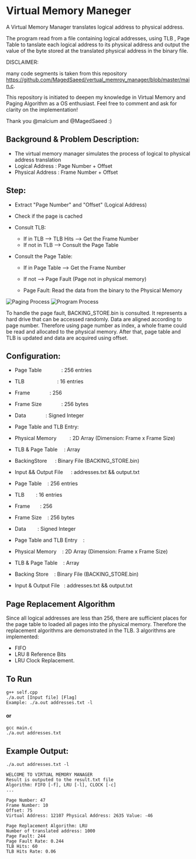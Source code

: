 # Virtual Memory Maneger 

A Virtual Memory Manager translates logical address to physical address.

The program read from a file containing logical addresses, using TLB , Page Table to tanslate each logical address to its physical address and output the value of the byte stored at the translated physical address in the binary file.

DISCLAIMER:

many code segments is taken from this repository https://github.com/MagedSaeed/vertual_memroy_manager/blob/master/main.c.

This repository is initiated to deepen my knowledge in Virtual Memory and Paging Algorithm as a OS enthusiast.
Feel free to comment and ask for clarity on the implementation!

Thank you @malcium and @MagedSaeed :)

## Background & Problem Description: 
- The virtual memory manager simulates the process of logical to physical address translation
- Logical Address  : Page Number  +  Offset
- Physical Address : Frame Number +  Offset 

## Step: 
- Extract "Page Number" and "Offset" (Logical Address)
- Check if the page is cached 
- Consult TLB: 
    - If in TLB         --> TLB Hits --> Get the Frame Number
    - If not in TLB     --> Consult the Page Table

- Consult the Page Table: 
    - If in Page Table  --> Get the Frame Number
    - If not            --> Page Fault (Page not in physical memory)

    - Page Fault: Read the data from the binary to the Physical Memory

![Paging Process](https://user-images.githubusercontent.com/32425672/36358889-ee1b5380-14c9-11e8-9f5d-4df9de38a156.png)
![Program Process](https://user-images.githubusercontent.com/32425672/36358891-f2f32bbc-14c9-11e8-80b0-f42b602007c2.png)


To handle the page fault, BACKING_STORE.bin is consulted. It represents a hard drive that can be accessed randomly. Data are aligned according to page number. Therefore using page number as index, a whole frame could be read and allocated to the physical memory. After that, page table and TLB is updated and data are acquired using offset.


## Configuration: 
- Page Table &emsp; &emsp; &emsp;: 256 entries
- TLB &emsp; &emsp; &emsp; &emsp; &emsp;: 16  entries
- Frame  &emsp; &emsp; &emsp;: 256  
- Frame Size  &emsp; &emsp; &emsp;: 256 bytes
- Data &emsp; &emsp; &emsp;: Signed Integer
- Page Table and TLB Entry: 
- Physical Memory &emsp; &emsp;: 2D Array (Dimension: Frame x Frame Size)
- TLB & Page Table  &emsp;: Array 
- BackingStore  &emsp; : Binary File (BACKING_STORE.bin)
- Input && Output File  &emsp; : addresses.txt && output.txt

- Page Table&nbsp;&nbsp;&nbsp;&nbsp;: 256 entries  
- TLB&nbsp;&nbsp;&nbsp;&nbsp;&nbsp;&nbsp;&nbsp;&nbsp;: 16 entries  
- Frame&nbsp;&nbsp;&nbsp;&nbsp;&nbsp;&nbsp;&nbsp;: 256  
- Frame Size&nbsp;&nbsp;&nbsp;&nbsp;: 256 bytes  
- Data&nbsp;&nbsp;&nbsp;&nbsp;&nbsp;&nbsp;&nbsp;&nbsp;: Signed Integer  
- Page Table and TLB Entry&nbsp;&nbsp;&nbsp;&nbsp;:  
- Physical Memory&nbsp;&nbsp;&nbsp;&nbsp;: 2D Array (Dimension: Frame x Frame Size)  
- TLB & Page Table&nbsp;&nbsp;&nbsp;&nbsp;: Array  
- Backing Store&nbsp;&nbsp;&nbsp;&nbsp;: Binary File (BACKING_STORE.bin)  
- Input & Output File&nbsp;&nbsp;&nbsp;: addresses.txt && output.txt  

## Page Replacement Algorithm 
Since all logical addresses are less than 256, there are sufficient places for the page table to loaded all pages into the physical memory. Therefore the replacement algorithms are demonstrated in the TLB.
3 algorithms are implemented: 
- FIFO
- LRU 8 Reference Bits
- LRU Clock Replacement.

## To Run
    g++ self.cpp
    ./a.out [Input file] [Flag]
    Example: ./a.out addresses.txt -l
#### or
    gcc main.c
    ./a.out addresses.txt

## Example Output: 
    ./a.out addresses.txt -l

    WELCOME TO VIRTUAL MEMORY MANAGER
    Result is outputed to the result.txt file
    Algorithm: FIFO [-f], LRU [-l], CLOCK [-c]
    ...

    Page Number: 47
    Frame Number: 10
    Offset: 75
    Virtual Address: 12107 Physical Address: 2635 Value: -46

    Page Replacement Algorithm: LRU
    Number of translated address: 1000
    Page Fault: 244
    Page Fault Rate: 0.244
    TLB Hits: 60
    TLB Hits Rate: 0.06
